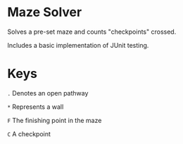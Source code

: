 # Maze Solver
Solves a pre-set maze and counts "checkpoints" crossed.

Includes a basic implementation of JUnit testing.

# Keys
`.` Denotes an open pathway

`*` Represents a wall

`F` The finishing point in the maze

`C` A checkpoint